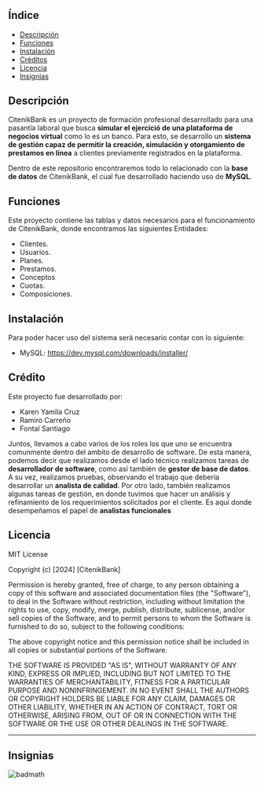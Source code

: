 # <Citenik-Bank-DB>

## Índice

- [Descripción](#descripción)
- [Funciones](#funciones)
- [Instalación](#instalación)
- [Créditos](#créditos)
- [Licencia](#licencia)
- [Insignias](#insignias)

## Descripción

CitenikBank es un proyecto de formación profesional desarrollado para una pasantía laboral que busca **simular el ejercició de una plataforma de negocios virtual** 
como lo es un banco. Para esto, se desarrollo un **sistema de gestión capaz de permitir la creación, simulación y otorgamiento de prestamos en línea** a clientes previamente registrados en la plataforma. 

Dentro de este repositorio encontraremos todo lo relacionado con la **base de datos** de CitenikBank, el cual fue desarrollado haciendo uso de **MySQL**.

## Funciones

Este proyecto contiene las tablas y datos necesarios para el funcionamiento de CitenikBank, donde encontramos las siguientes Entidades:
* Clientes.
* Usuarios.
* Planes.
* Prestamos.
* Conceptos
* Cuotas.
* Composiciones.

## Instalación

Para poder hacer uso del sistema será necesario contar con lo siguiente:

* MySQL: https://dev.mysql.com/downloads/installer/

## Crédito

Este proyecto fue desarrollado por: 
* Karen Yamila Cruz 
* Ramiro Carreño
* Fontal Santiago

Juntos, llevamos a cabo varios de los roles los que uno se encuentra comunmente dentro del ambito de desarrollo de software. De esta manera, podemos decir que realizamos
desde el lado técnico realizamos tareas de **desarrollador de software**, como así también de **gestor de base de datos**. A su vez, realizamos pruebas, observando el trabajo que debería
desarrollar un **analista de calidad**. Por otro lado, también realizamos algunas tareas de gestión, en donde tuvimos que hacer un análisis y refinamiento de los requerimientos solicitados por el cliente. Es aquí donde desempeñamos el papel de **analistas funcionales**

## Licencia

MIT License

Copyright (c) [2024] [CitenikBank]

Permission is hereby granted, free of charge, to any person obtaining a copy
of this software and associated documentation files (the "Software"), to deal
in the Software without restriction, including without limitation the rights
to use, copy, modify, merge, publish, distribute, sublicense, and/or sell
copies of the Software, and to permit persons to whom the Software is
furnished to do so, subject to the following conditions:

The above copyright notice and this permission notice shall be included in all
copies or substantial portions of the Software.

THE SOFTWARE IS PROVIDED "AS IS", WITHOUT WARRANTY OF ANY KIND, EXPRESS OR
IMPLIED, INCLUDING BUT NOT LIMITED TO THE WARRANTIES OF MERCHANTABILITY,
FITNESS FOR A PARTICULAR PURPOSE AND NONINFRINGEMENT. IN NO EVENT SHALL THE
AUTHORS OR COPYRIGHT HOLDERS BE LIABLE FOR ANY CLAIM, DAMAGES OR OTHER
LIABILITY, WHETHER IN AN ACTION OF CONTRACT, TORT OR OTHERWISE, ARISING FROM,
OUT OF OR IN CONNECTION WITH THE SOFTWARE OR THE USE OR OTHER DEALINGS IN THE
SOFTWARE.

---

## Insignias

![badmath](https://img.shields.io/badge/mySQL-blue)

